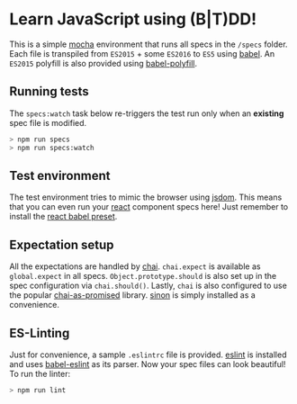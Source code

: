 # Learn JavaScript using (B|T)DD!
This is a simple [mocha](https://github.com/mochajs/mocha) environment that runs  all specs in the `/specs` folder. Each file is transpiled from `ES2015` + some `ES2016` to `ES5` using [babel](https://github.com/babel/babel). An `ES2015` polyfill is also provided using [babel-polyfill](https://babeljs.io/docs/usage/polyfill/).

## Running tests
The `specs:watch` task below re-triggers the test run only when an **existing** spec file is modified.

```bash
> npm run specs
> npm run specs:watch
```

## Test environment
The test environment tries to mimic the browser using [jsdom](https://github.com/tmpvar/jsdom). This means that you can even run your [react](https://github.com/facebook/react) component specs here! Just remember to install the [react babel preset](http://babeljs.io/docs/plugins/preset-react/).

## Expectation setup
All the expectations are handled by [chai](https://github.com/chaijs/chai). `chai.expect` is available as `global.expect` in all specs. `Object.prototype.should` is also set up in the spec configuration via `chai.should()`. Lastly, `chai` is also configured to use the popular [chai-as-promised](https://github.com/domenic/chai-as-promised/) library. [sinon](https://github.com/sinonjs/sinon) is simply installed as a convenience.

## ES-Linting
Just for convenience, a sample `.eslintrc` file is provided. [eslint](https://github.com/eslint/eslint) is installed and uses [babel-eslint](https://github.com/babel/babel-eslint) as its parser. Now your spec files can look beautiful! To run the linter:

```bash
> npm run lint
```
